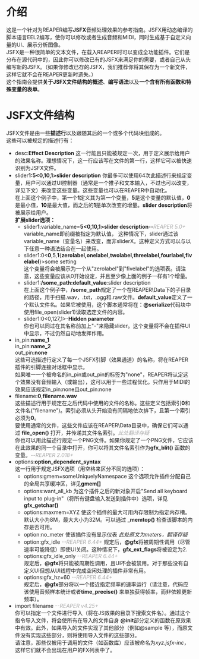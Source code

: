 # 介绍
这是一个针对为REAPER编写**JSFX**音频处理效果的参考指南。JSFX用动态编译的脚本语言EEL2编写，使你可以修改或者生成音频和MIDI，同时生成基于自定义向量的UI、展示分析图像。  
JSFX是一种很简单的文本文件，在载入REAPER时可以变成全功能插件。它们是分布在源代码中的，因此你可以修改已有的JSFX来满足你的需要，或者自己从头编写新的JSFX。（如果你修改已存的JSFX，我们推荐你将其保存为一个新文件，这样它就不会在REAPER更新时遗失。）  
这个指南会提供**关于JSFX文件结构的概述**、**编写语法**以及**一个含有所有函数和特殊变量的表单**。

# JSFX文件结构
JSFX文件是由一些**描述行**以及跟随其后的一个或多个代码块组成的。  
这些可以被规定的描述行有：
* desc:**Effect Description**
  这一行能且只能被规定一次，用于定义展示给用户的效果名称。理想情况下，这一行应该写在文件的第一行，这样它可以被快速识别为JSFX文件。    
* slider**1:5<0,10,1>slider description**
  你最多可以使用64次此描述行来规定变量，用户可以通过UI控制器（通常是一个推子和文本输入，不过也可以改变，详见下文）来改变这些变量。这些变量也可以在REAPER中自动化。  
  在上面这个例子中，第一个**1**定义其为第一个变量，**5**是这个变量的默认值，**0**是最小值，**10**是最大值，而之后的**1**是单次改变的增量。**slider description**将被展示给用户。  
  **扩展slider选项：**
  * slider**1**:variable_name=**5<0,10,1>slider description**--<font color=#aaaaaa>*REAPER 5.0+*</font>  
  variable_name即前缀被指定为默认值， 这种情况下，slider通过该variable_name（变量名）来改变，而非sliderX。这种定义方式可以与以下任意一种语法结合在一起使用。  
  * slider1:0<**0**,5,**1**{**zerolabel,onelabel,twolabel,threelabel,fourlabel,fivelabel**}>some setting  
  这个变量将会被展示为一个从"zerolabel"到"fivelabel"的选项表。请注意，这些变量应该从0开始设定，并且至少像上面的例子一样有1个增量。  
  * slider1:**/some_path:default_value**:slider description  
   在上面这个例子中，**/some_path**规定了一个在REAPER\Data下的子目录的路径，用于扫描.wav，.txt，.ogg和.raw文件。**default_value**定义了一个默认文件名。如果它被使用，这个脚本通常将在：**@serialize**代码块中使用file_open(slider1)读取选定文件的内容。
   * slider1:0<0,127,1>-**Hidden parameter**  
   你也可以同过在其名称前加上"-"来隐藏slider。这个变量将不会在插件UI中显示，不过仍然自动地发挥作用。 
* in_pin:**name_1**  
  in_pin:**name_2**  
  out_pin:**none**  
  这些可选描述行定义了每一个JSFX引脚（效果通道）的名称，将在REAPER插件的引脚连接对话框中显示。  
  如果唯一一个被命名的in_pin或out_pin的标签为"none"，REAPER将认定这个效果没有音频输入（或输出），这可以用于一些过程优化。只作用于MIDI的效果应该规定in_pin:none且out_pin:none  
* filename:**0**,**filename.wav**  
  这些描述行用于规定在之后代码中使用的文件的名称。这些定义包括索引**0**和文件名("filename")。索引必须从头开始没有间隔地依次排下，且第一个索引必须为**0**。  
  要使用通常的文件，这些文件应该在REAPER\Data目录中，确保它们可以通过
  **file_open()** 打开，并传递其文件名索引。<font color=#aaaaaa>*此处翻译存疑*</font>  
  你也可以用此描述行规定一个PNG文件。如果你规定了一个PNG文件，它应该在此效果的同一个目录中打开，你可以将其文件名索引作为**gfx_blit()** 函数的变量。<font color=#aaaaaa>*--REAPER 2.018+*</font>    
* options:**option_dependent_syntax**  
  这一行用于规定JSFX选项（用空格来区分不同的选项）：
  * options:gmem=someUniquelyNamespace
  这个选项允许插件分配自己的全局共享缓冲区，详见**gmem[]**   
  * options:want_all_kb
  为这个插件之后的新对象开启"Send all keyboard input to plug-in"（将所有键盘输入发送到插件中）选项，详见**gfx_getchar()**   
  * options:maxmem=XYZ
  使这个插件的最大可用内存限制为指定内存槽。默认大小为8M，最大大小为32M。可以通过 **_memtop()** 检查该脚本的内存是否可用。
  * option:no_meter
  使该插件没有显示仪表 *此处原文为meters，翻译存疑*   
  * option:gfx_idle <font color=#aaaaaa>*--REAPER 6.44+*</font>
  规定后，**@gfx**将被周期性调用（尽管速率可能降低）即使UI关闭。这种情况下，**gfx_ext_flags**将被设定为2.
  * options:gfx_idle_only <font color=#aaaaaa>*--REAPER 6.44+*</font>  
  规定后，**@gfx**将只能被周期性调用，且UI不会被禁用。对于那些没有自定义UI但想从UI线程中完成空闲处理的插件非常有用。 
  * options:gfx_hz=60 <font color=#aaaaaa>*--REAPER 6.44+*</font>  
  规定后，**@gfx**部分将以一个接近指定频率的速率运行（请注意，代码应该使用音频样本统计或者**time_precise()** 来单独获得帧率，而非依赖更新频率）。  
* import filename <font color=#aaaaaa>*--REAPER v4.25+*</font>   
  你可以指定一个文件进行导入（将在JS效果的目录下搜索文件名）。通过这个指令导入文件，将会使所有在导入的文件自身 **@init**部分定义的函数在原效果中有效。此外，如果导入的文件实现了其他部分（例如@sample 等），而原文件没有实现这些部分，则将使用导入文件的这些部分。   
  请注意，那些仅被用于调用的文件（如函数库）应该被命名为*xyz.jsfx-inc*，这样它们就不会出现在用户的FX列表中了。